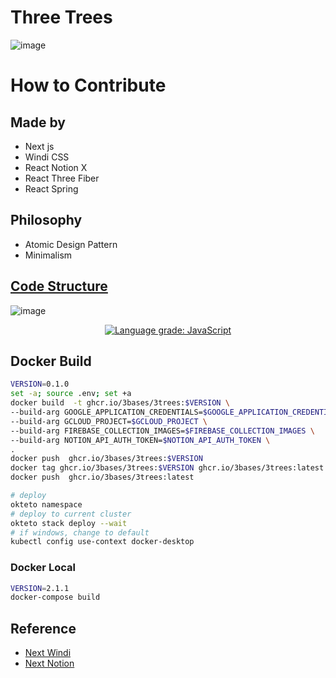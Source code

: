# Three Trees
![image](https://user-images.githubusercontent.com/27716524/153128771-d735ff69-5c0f-4077-8fdf-08e5adb35f81.png)
  
  
# How to Contribute

## Made by
- Next js
- Windi CSS
- React Notion X
- React Three Fiber
- React Spring

## Philosophy

- Atomic Design Pattern
- Minimalism

## [Code Structure](https://app.codesee.io/maps/c7512230-8968-11ec-b3c9-e762effaaa2a)
![image](https://user-images.githubusercontent.com/27716524/153128046-8fce8e3f-a412-4d04-9f6c-27f4aee3662e.png)

<p align="center">
  <a href="https://lgtm.com/projects/g/3bases/3trees/context:javascript"><img alt="Language grade: JavaScript" src="https://img.shields.io/lgtm/grade/javascript/g/3bases/3trees.svg?logo=lgtm&logoWidth=18"/></a>
<p>





## Docker Build
```bash
VERSION=0.1.0
set -a; source .env; set +a
docker build  -t ghcr.io/3bases/3trees:$VERSION \
--build-arg GOOGLE_APPLICATION_CREDENTIALS=$GOOGLE_APPLICATION_CREDENTIALS \
--build-arg GCLOUD_PROJECT=$GCLOUD_PROJECT \
--build-arg FIREBASE_COLLECTION_IMAGES=$FIREBASE_COLLECTION_IMAGES \
--build-arg NOTION_API_AUTH_TOKEN=$NOTION_API_AUTH_TOKEN \
.
docker push  ghcr.io/3bases/3trees:$VERSION
docker tag ghcr.io/3bases/3trees:$VERSION ghcr.io/3bases/3trees:latest
docker push  ghcr.io/3bases/3trees:latest

# deploy
okteto namespace
# deploy to current cluster
okteto stack deploy --wait
# if windows, change to default
kubectl config use-context docker-desktop
```

### Docker Local
```bash
VERSION=2.1.1
docker-compose build
```



## Reference

- [Next Windi](https://github.com/seonglae/next-windicss)
- [Next Notion](https://github.com/transitive-bullshit/nextjs-notion-starter-kit)
